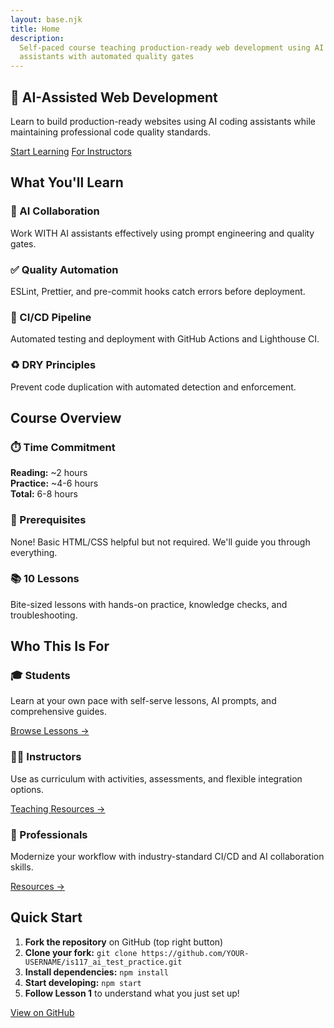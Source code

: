 ```yaml
---
layout: base.njk
title: Home
description:
  Self-paced course teaching production-ready web development using AI coding
  assistants with automated quality gates
---
```


<section class="hero">
  <h2>🚀 AI-Assisted Web Development</h2>
  <p>
    Learn to build production-ready websites using AI coding assistants while
    maintaining professional code quality standards.
  </p>
  <div class="hero-buttons">
    <a href="/is117_ai_test_practice/lessons/" class="btn btn-primary">Start Learning</a>
    <a href="/is117_ai_test_practice/for-instructors/" class="btn btn-secondary">For Instructors</a>
  </div>
</section>

<section class="features">
  <h2>What You'll Learn</h2>
  <div class="feature-grid">
    <div class="feature-card">
      <h3>🤖 AI Collaboration</h3>
      <p>Work WITH AI assistants effectively using prompt engineering and quality gates.</p>
    </div>
    <div class="feature-card">
      <h3>✅ Quality Automation</h3>
      <p>ESLint, Prettier, and pre-commit hooks catch errors before deployment.</p>
    </div>
    <div class="feature-card">
      <h3>🚀 CI/CD Pipeline</h3>
      <p>Automated testing and deployment with GitHub Actions and Lighthouse CI.</p>
    </div>
    <div class="feature-card">
      <h3>♻️ DRY Principles</h3>
      <p>Prevent code duplication with automated detection and enforcement.</p>
    </div>
  </div>
</section>

<section class="course-info">
  <h2>Course Overview</h2>
  <div class="info-grid">
    <div class="info-box">
      <h3>⏱️ Time Commitment</h3>
      <p><strong>Reading:</strong> ~2 hours<br>
      <strong>Practice:</strong> ~4-6 hours<br>
      <strong>Total:</strong> 6-8 hours</p>
    </div>
    <div class="info-box">
      <h3>🎯 Prerequisites</h3>
      <p>None! Basic HTML/CSS helpful but not required. We'll guide you through everything.</p>
    </div>
    <div class="info-box">
      <h3>📚 10 Lessons</h3>
      <p>Bite-sized lessons with hands-on practice, knowledge checks, and troubleshooting.</p>
    </div>
  </div>
</section>

<section class="who-for">
  <h2>Who This Is For</h2>
  <div class="audience-grid">
    <div class="audience-card">
      <h3>🎓 Students</h3>
      <p>Learn at your own pace with self-serve lessons, AI prompts, and comprehensive guides.</p>
      <a href="/is117_ai_test_practice/lessons/">Browse Lessons →</a>
    </div>
    <div class="audience-card">
      <h3>👨‍🏫 Instructors</h3>
      <p>Use as curriculum with activities, assessments, and flexible integration options.</p>
      <a href="/is117_ai_test_practice/for-instructors/">Teaching Resources →</a>
    </div>
    <div class="audience-card">
      <h3>💼 Professionals</h3>
      <p>Modernize your workflow with industry-standard CI/CD and AI collaboration skills.</p>
      <a href="/is117_ai_test_practice/resources/">Resources →</a>
    </div>
  </div>
</section>

<section class="quick-start">
  <h2>Quick Start</h2>
  <div class="content">
    <ol>
      <li><strong>Fork the repository</strong> on GitHub (top right button)</li>
      <li><strong>Clone your fork:</strong> <code>git clone https://github.com/YOUR-USERNAME/is117_ai_test_practice.git</code></li>
      <li><strong>Install dependencies:</strong> <code>npm install</code></li>
      <li><strong>Start developing:</strong> <code>npm start</code></li>
      <li><strong>Follow Lesson 1</strong> to understand what you just set up!</li>
    </ol>
    <p class="cta-box">
      <a href="https://github.com/kaw393939/is117_ai_test_practice" class="btn btn-large">View on GitHub</a>
    </p>
  </div>
</section>
